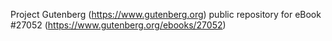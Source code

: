 Project Gutenberg (https://www.gutenberg.org) public repository for eBook #27052 (https://www.gutenberg.org/ebooks/27052)
